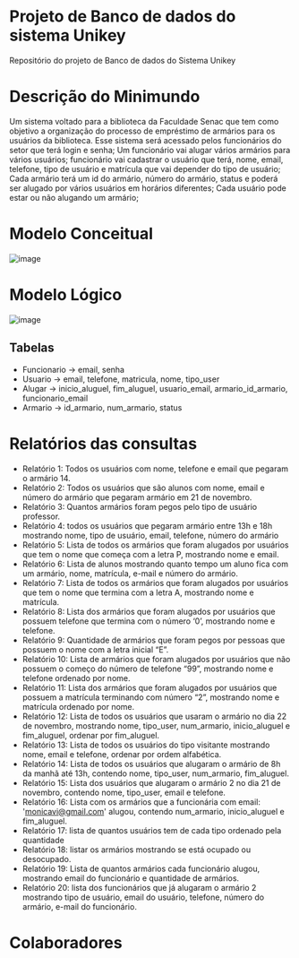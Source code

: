 # Projeto de Banco de dados do sistema Unikey
Repositório do projeto de Banco de dados do Sistema Unikey

# Descrição do Minimundo

Um sistema voltado para a biblioteca da Faculdade Senac que tem como objetivo a organização do processo de empréstimo de armários para os usuários da biblioteca. Esse sistema será acessado pelos funcionários do setor que terá login e senha; Um funcionário vai alugar vários armários para vários usuários; funcionário vai cadastrar o usuário que terá, nome, email, telefone, tipo de usuário e matrícula que vai depender do tipo de usuário; Cada armário terá um id do armário, número do armário, status e poderá ser alugado por vários usuários em horários diferentes; Cada usuário pode estar ou não alugando um armário; 

# Modelo Conceitual

![image](https://user-images.githubusercontent.com/96891482/207087018-01196ded-8d9c-4ed5-b9c8-9b26ec15c8a6.png)

# Modelo Lógico

![image](https://user-images.githubusercontent.com/96891482/207087095-2e0e9687-d811-4bbb-b898-c024783421a3.png)

## Tabelas
- Funcionario -> email, senha
- Usuario -> email, telefone, matricula, nome, tipo_user
- Alugar -> inicio_aluguel, fim_aluguel, usuario_email, armario_id_armario, funcionario_email
- Armario -> id_armario, num_armario, status

# Relatórios das consultas

- Relatório 1: Todos os usuários com nome, telefone e email que pegaram o armário 14.
- Relatório 2: Todos os usuários que são alunos com nome, email e número do armário que pegaram armário em 21 de novembro.
- Relatório 3: Quantos armários foram pegos pelo tipo de usuário professor.
- Relatório 4: todos os usuários que pegaram armário entre 13h e 18h mostrando nome, tipo de usuário, email,  telefone, número do armário
- Relatório 5: Lista de todos os armários que foram alugados por usuários que tem o nome que começa com a letra P, mostrando nome e email.
- Relatório 6: Lista de alunos mostrando quanto tempo um aluno fica com um armário, nome, matrícula, e-mail e número do armário.
- Relatório 7: Lista de todos os armários que foram alugados por usuários que tem o nome que termina com a letra A, mostrando nome e matrícula.
- Relatório 8: Lista dos armários que foram alugados por usuários que possuem telefone que termina com o número ‘0’, mostrando nome e telefone. 
- Relatório 9: Quantidade de armários que foram pegos por pessoas que possuem o nome com a letra inicial “E”. 
- Relatório 10: Lista de armários que foram alugados por usuários que não possuem o começo do número de telefone “99”, mostrando nome e telefone ordenado por nome.
- Relatório 11: Lista dos armários que foram alugados por usuários que possuem a matrícula terminando com número “2”, mostrando nome e matrícula ordenado por nome.
- Relatório 12: Lista de todos os usuários que usaram o armário no dia 22 de novembro, mostrando nome, tipo_user, num_armario, inicio_aluguel e fim_aluguel, ordenar por fim_aluguel.
- Relatório 13: Lista de todos os usuários do tipo visitante mostrando nome, email e telefone, ordenar por ordem alfabética. 
- Relatório 14: Lista de todos os usuários que alugaram o armário de 8h da manhã até 13h, contendo nome, tipo_user, num_armario, fim_aluguel.
- Relatório 15: Lista dos usuários que alugaram o armário 2 no dia 21 de novembro, contendo nome, tipo_user, email e telefone. 
- Relatório 16: Lista com os armários que a funcionária com email: 'monicavi@gmail.com' alugou, contendo num_armario, inicio_aluguel e fim_aluguel. 
- Relatório 17: lista de quantos usuários tem de cada tipo ordenado pela quantidade
- Relatório 18: listar os armários mostrando se está ocupado ou desocupado.
- Relatório 19: Lista de quantos armários cada funcionário alugou, mostrando email do funcionário e quantidade de armários.
- Relatório 20: lista dos funcionários que já alugaram o armário 2 mostrando tipo de usuário, email do usuário, telefone, número do armário, e-mail do funcionário.

# Colaboradores
